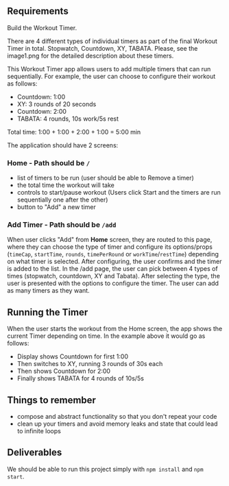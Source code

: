 ## Requirements

Build the Workout Timer.


There are 4 different types of individual timers as part of the final Workout Timer in total. Stopwatch, Countdown, XY, TABATA. Please, see the image1.png for the detailed description about these timers.


This Workout Timer app allows users to add multiple timers that can run sequentially. For example, the user can choose to configure their workout as follows:

- Countdown:   1:00
- XY:         3 rounds of 20 seconds
- Countdown:   2:00
- TABATA:     4 rounds, 10s work/5s rest

Total time:   1:00 + 1:00 + 2:00 + 1:00 = 5:00 min

The application should have 2 screens:

### Home - Path should be `/`
- list of timers to be run (user should be able to Remove a timer)
- the total time the workout will take
- controls to start/pause workout (Users click Start and the timers are run sequentially one after the other)
- button to "Add" a new timer

### Add Timer - Path should be `/add`
When user clicks "Add" from **Home** screen, they are routed to this page, where they can choose the type of timer and configure its options/props (`timeCap`, `startTime`, `rounds`, `timePerRound` or `workTime`/`restTime`) depending on what timer is selected. After configuring, the user confirms and the timer is added to the list. In the /add page, the user can pick between 4 types of times (stopwatch, countdown, XY and Tabata). After selecting the type, the user is presented with the options to configure the timer. The user can add as many timers as they want. 

## Running the Timer
When the user starts the workout from the Home screen, the app shows the current Timer depending on time. In the example above it would go as follows:

- Display shows Countdown for first 1:00
- Then switches to XY, running 3 rounds of 30s each
- Then shows Countdown for 2:00
- Finally shows TABATA for 4 rounds of 10s/5s

## Things to remember
- compose and abstract functionality so that you don't repeat your code
- clean up your timers and avoid memory leaks and state that could lead to infinite loops

## Deliverables
We should be able to run this project simply with `npm install` and `npm start`.

